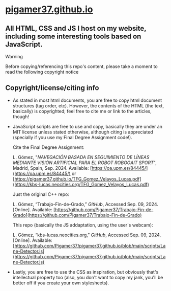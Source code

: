 # [pigamer37.github.io](https://pigamer37.github.io)
## All HTML, CSS and JS I host on my website, including some interesting tools based on JavaScript.

> [!WARNING]
> Before copying/referencing this repo's content, please take a moment to read the following copyright notice

## Copyright/license/citing info
- As stated in most html documents, you are free to copy html document structures (tag order, etc). However, the contents of the HTML (the text, basically) is copyrighted; feel free to cite me or link to the articles, though!
- JavaScript scripts are free to use and copy, basically they are under an MIT license unless stated otherwise, although citing is appreciated (specially if you use my Final Degree Assignment code!).

  Cite the Final Degree Assignment:
  
  L. Gómez, "*NAVEGACIÓN BASADA EN SEGUIMIENTO DE LÍNEAS MEDIANTE VISIÓN ARTIFICIAL PARA EL ROBOT ROBOGAIT SPORT*", Madrid, Spain, Sep. 2024. Available: [https://oa.upm.es/84445/](https://oa.upm.es/84445/) or [https://pigamer37.github.io/TFG_Gomez_Velayos_Lucas.pdf](https://kbs-lucas.neocities.org/TFG_Gomez_Velayos_Lucas.pdf)
  
  Just the original C++ repo:
  
  L. Gómez, “Trabajo-Fin-de-Grado,” *GitHub*, Accessed Sep. 09, 2024. [Online]. Available: [https://github.com/Pigamer37/Trabajo-Fin-de-Grado](https://github.com/Pigamer37/Trabajo-Fin-de-Grado)
  
  This repo (basically the JS addaptation, using the user's webcam):
  
  L. Gómez, “kbs-lucas.neocities.org,” *GitHub*, Accessed Sep. 09, 2024. [Online]. Available: [https://github.com/Pigamer37/pigamer37.github.io/blob/main/scripts/Lane-Detector.js](https://github.com/Pigamer37/pigamer37.github.io/blob/main/scripts/Lane-Detector.js)
- Lastly, you are free to use the CSS as inspiration, but obviously that's intellectual property too (also, you don't want to copy my jank, you'll be better off if you create your own stylesheets).